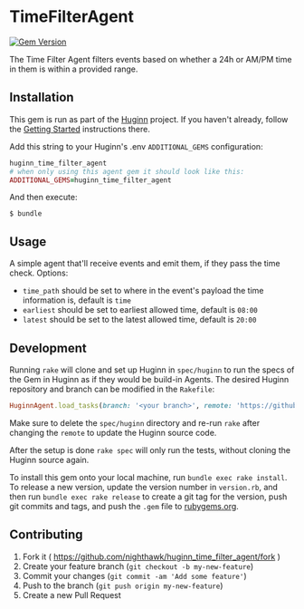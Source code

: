 # TimeFilterAgent

[![Gem Version](https://badge.fury.io/rb/huginn_time_filter_agent.svg)](https://badge.fury.io/rb/huginn_time_filter_agent)

The Time Filter Agent filters events based on whether a 24h or AM/PM time in them is within a provided range.

## Installation

This gem is run as part of the [Huginn](https://github.com/huginn/huginn) project. If you haven't already, follow the [Getting Started](https://github.com/huginn/huginn#getting-started) instructions there.

Add this string to your Huginn's .env `ADDITIONAL_GEMS` configuration:

```ruby
huginn_time_filter_agent
# when only using this agent gem it should look like this:
ADDITIONAL_GEMS=huginn_time_filter_agent
```

And then execute:

    $ bundle

## Usage

A simple agent that'll receive events and emit them, if they pass the time check. Options:

- `time_path` should be set to where in the event's payload the time information is, default is `time`
- `earliest` should be set to earliest allowed time, default is `08:00`
- `latest` should be set to the latest allowed time, default is `20:00`

## Development

Running `rake` will clone and set up Huginn in `spec/huginn` to run the specs of the Gem in Huginn as if they would be build-in Agents. The desired Huginn repository and branch can be modified in the `Rakefile`:

```ruby
HuginnAgent.load_tasks(branch: '<your branch>', remote: 'https://github.com/<github user>/huginn.git')
```

Make sure to delete the `spec/huginn` directory and re-run `rake` after changing the `remote` to update the Huginn source code.

After the setup is done `rake spec` will only run the tests, without cloning the Huginn source again.

To install this gem onto your local machine, run `bundle exec rake install`. To release a new version, update the version number in `version.rb`, and then run `bundle exec rake release` to create a git tag for the version, push git commits and tags, and push the `.gem` file to [rubygems.org](https://rubygems.org).

## Contributing

1. Fork it ( https://github.com/nighthawk/huginn_time_filter_agent/fork )
2. Create your feature branch (`git checkout -b my-new-feature`)
3. Commit your changes (`git commit -am 'Add some feature'`)
4. Push to the branch (`git push origin my-new-feature`)
5. Create a new Pull Request
